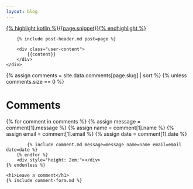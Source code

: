 ```yaml
---
layout: blog
---
```

<div class="blog-content">
    <div class="post-frame">
        <a href="{{post.url}}">
            <div class="cover snippet">
                {% highlight kotlin %}{{page.snippet}}{% endhighlight %}
            </div>
        </a>
        
        {% include post-header.md post=page %}
        
        <div class="user-content">
            {{content}}
        </div>
    </div>
</div>

<div class="blog-content">
    {% assign comments = site.data.comments[page.slug] | sort %}
    {% unless comments.size == 0 %}
        <h1>Comments</h1>
        {% for comment in comments %}
            {% assign message = comment[1].message %}
            {% assign name = comment[1].name %}
            {% assign email = comment[1].email %}
            {% assign date = comment[1].date %}
    
            {% include comment.md message=message name=name email=email date=date %}
        {% endfor %}
        <div style="height: 2em;"></div>
    {% endunless %}
    
    <h1>Leave a comment</h1>
    {% include comment-form.md %}
</div>